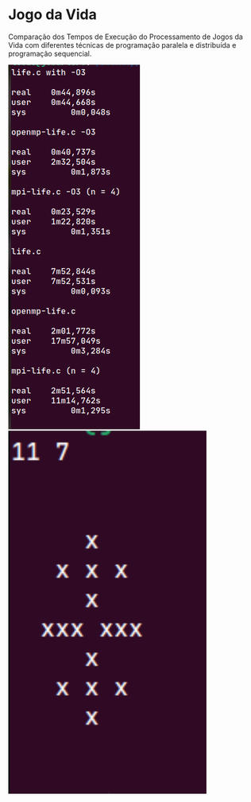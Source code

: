 # Jogo da Vida

Comparação dos Tempos de Execução do Processamento de Jogos da Vida com diferentes técnicas de programação paralela e distribuída e programação sequencial.

![](https://github.com/LucasCta/PDComputing/blob/master/Results.png)
<img src="https://github.com/LucasCta/PDComputing/blob/master/Game%20of%20Life.png" height=730>
